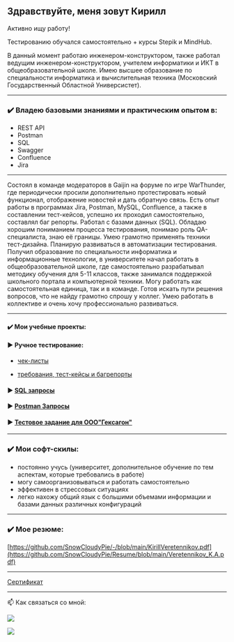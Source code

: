## Здравствуйте, меня зовут Кирилл

Активно ищу работу!

Тестированию обучался самостоятельно + курсы Stepik и MindHub.

В данный момент работаю инженером-конструктором, также работал ведущим инженером-конструктором, учителем информатики и ИКТ в общеобразовательной школе. Имею высшее образование по специальности информатика и вычислительная техника (Московский Государственный Областной Универсистет).

***

### ✔️ Владею базовыми знаниями и практическим опытом в:

- REST API
- Postman
- SQL
- Swagger
- Confluence
- Jira

***
Состоял в команде модераторов в Gaijin на форуме по игре WarThunder, где периодически просили дополнительно протестировать новый функционал, отображение новостей и дать обратную связь. 
Есть опыт работы в программах Jira, Postman, MySQL, Confluence, а также в составлении тест-кейсов, успешно их проходил самостоятельно, составлял баг репорты. Работал с базами данных (SQL). Обладаю хорошим пониманием процесса тестирования, понимаю роль QA-специалиста, знаю её границы. Умею грамотно применять техники тест-дизайна. Планирую развиваться в автоматизации тестирования. Получил образование по специальности информатика и информационные технологии, в университете начал работать в общеобразовательной школе, где самостоятельно разрабатывал методику обучения для 5-11 классов, также занимался поддержкой школьного портала и компьютерной техники. Могу работать как самостоятельная единица, так и в команде. Готов искать пути решения вопросов, что не найду грамотно спрошу у коллег. Умею работать в коллективе и очень хочу профессионально развиваться.

***

#### ✔️ Мои учебные проекты:
#### ► Ручное тестирование:

- [чек-листы](https://github.com/SnowCloudyPie/Tests/blob/main/README.md)

- [требования, тест-кейсы и багрепорты](https://github.com/SnowCloudyPie/Bugs/blob/main/README.md)

#### ► [SQL запросы](https://github.com/SnowCloudyPie/sql-joining)

#### ► [Postman Запросы](https://github.com/SnowCloudyPie/Postman/blob/main/Postman_collection.json)

#### ► [Тестовое задание для  ООО"Гексагон"](https://docs.google.com/document/d/1lwik3m5vjHAP-uYYGHn2f6wwmBGdsd4U/edit?usp=sharing&ouid=102840610796541950812&rtpof=true&sd=true)

***
### ✔️ Мои софт-скилы:
* постоянно учусь (университет, дополнительное обучение по тем аспектам, которые требовались в работе)
* могу самоорганизовываться и работать самостоятельно
* эффективен в стрессовых ситуациях
* легко нахожу общий язык с большими объемами информации и базами данных различных конфигураций

***
### ✔️ Мое резюме:
[https://github.com/SnowCloudyPie/-/blob/main/KirillVeretennikov.pdf](https://github.com/SnowCloudyPie/Resume/blob/main/Veretennikov_K.A.pdf)

***

[Сертификат](https://github.com/SnowCloudyPie/snowcloudypie/blob/main/VeretennikovKA.png)

***


:mailbox: Как связаться со мной:

[<img src="https://img.shields.io/badge/Gmail-FF0000?style=for-the-badge&logoColor=black?style=for-the-badge&logo=&logoColor=black"/>](mailto:k.a.veretennikov@gmail.com) 

[<img src="https://img.shields.io/badge/Telegram-7FFFD4?style=for-the-badge&logoColor=black?style=for-the-badge&logo=&logoColor=black"/>](https://t.me/SnowVeretennik)
